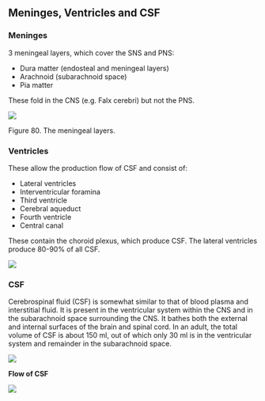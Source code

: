 ## Meninges, Ventricles and CSF

### Meninges

3 meningeal layers, which cover the SNS and PNS:

- Dura matter (endosteal and meningeal layers)
- Arachnoid (subarachnoid space)
- Pia matter

These fold in the CNS (e.g. Falx cerebri) but not the PNS.

![](<2 - Source Material/Masters/attachments/Attachment 58.png>)

Figure 80. The meningeal layers.

### Ventricles

These allow the production flow of CSF and consist of:

- Lateral ventricles
- Interventricular foramina
- Third ventricle
- Cerebral aqueduct
- Fourth ventricle
- Central canal

These contain the choroid plexus, which produce CSF. The lateral ventricles produce 80-90% of all CSF.

![](<2 - Source Material/Masters/attachments/Attachment 59.png>)

### CSF

Cerebrospinal fluid (CSF) is somewhat similar to that of blood plasma and interstitial fluid. It is present in the ventricular system within the CNS and in the subarachnoid space surrounding the CNS. It bathes both the external and internal surfaces of the brain and spinal cord. In an adult, the total volume of CSF is about 150 ml, out of which only 30 ml is in the ventricular system and remainder in the subarachnoid space.

![](<2 - Source Material/Masters/attachments/Attachment 60.png>)

**Flow of CSF**

![](<2 - Source Material/Masters/attachments/Attachment 61.png>)